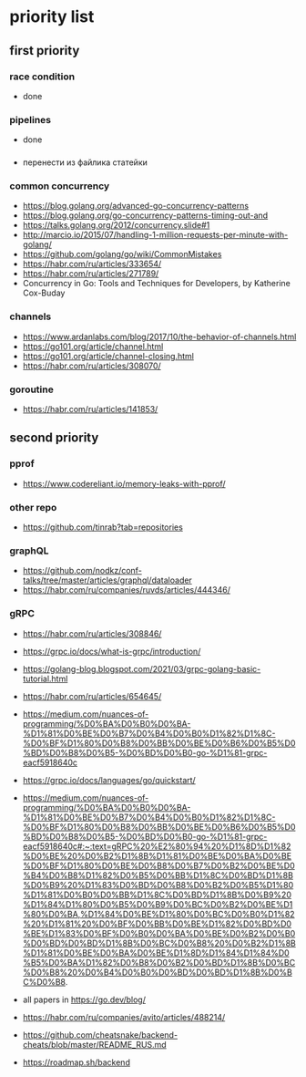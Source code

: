 # priority list

## first priority

### race condition
* done

### pipelines
* done

###
* перенести из файлика статейки

### common concurrency
* https://blog.golang.org/advanced-go-concurrency-patterns
* https://blog.golang.org/go-concurrency-patterns-timing-out-and
* https://talks.golang.org/2012/concurrency.slide#1
* http://marcio.io/2015/07/handling-1-million-requests-per-minute-with-golang/
* https://github.com/golang/go/wiki/CommonMistakes
* https://habr.com/ru/articles/333654/
* https://habr.com/ru/articles/271789/
* Concurrency in Go: Tools and Techniques for Developers, by Katherine Cox-Buday

### channels
* https://www.ardanlabs.com/blog/2017/10/the-behavior-of-channels.html
* https://go101.org/article/channel.html
* https://go101.org/article/channel-closing.html
* https://habr.com/ru/articles/308070/

### goroutine
* https://habr.com/ru/articles/141853/

## second priority

### pprof
* https://www.codereliant.io/memory-leaks-with-pprof/

### other repo
* https://github.com/tinrab?tab=repositories

### graphQL
* https://github.com/nodkz/conf-talks/tree/master/articles/graphql/dataloader
* https://habr.com/ru/companies/ruvds/articles/444346/

### gRPC
* https://habr.com/ru/articles/308846/
* https://grpc.io/docs/what-is-grpc/introduction/
* https://golang-blog.blogspot.com/2021/03/grpc-golang-basic-tutorial.html
* https://habr.com/ru/articles/654645/
* https://medium.com/nuances-of-programming/%D0%BA%D0%B0%D0%BA-%D1%81%D0%BE%D0%B7%D0%B4%D0%B0%D1%82%D1%8C-%D0%BF%D1%80%D0%B8%D0%BB%D0%BE%D0%B6%D0%B5%D0%BD%D0%B8%D0%B5-%D0%BD%D0%B0-go-%D1%81-grpc-eacf5918640c
* https://grpc.io/docs/languages/go/quickstart/
* https://medium.com/nuances-of-programming/%D0%BA%D0%B0%D0%BA-%D1%81%D0%BE%D0%B7%D0%B4%D0%B0%D1%82%D1%8C-%D0%BF%D1%80%D0%B8%D0%BB%D0%BE%D0%B6%D0%B5%D0%BD%D0%B8%D0%B5-%D0%BD%D0%B0-go-%D1%81-grpc-eacf5918640c#:~:text=gRPC%20%E2%80%94%20%D1%8D%D1%82%D0%BE%20%D0%B2%D1%8B%D1%81%D0%BE%D0%BA%D0%BE%D0%BF%D1%80%D0%BE%D0%B8%D0%B7%D0%B2%D0%BE%D0%B4%D0%B8%D1%82%D0%B5%D0%BB%D1%8C%D0%BD%D1%8B%D0%B9%20%D1%83%D0%BD%D0%B8%D0%B2%D0%B5%D1%80%D1%81%D0%B0%D0%BB%D1%8C%D0%BD%D1%8B%D0%B9%20%D1%84%D1%80%D0%B5%D0%B9%D0%BC%D0%B2%D0%BE%D1%80%D0%BA,%D1%84%D0%BE%D1%80%D0%BC%D0%B0%D1%82%20%D1%81%20%D0%BF%D0%BB%D0%BE%D1%82%D0%BD%D0%BE%D1%83%D0%BF%D0%B0%D0%BA%D0%BE%D0%B2%D0%B0%D0%BD%D0%BD%D1%8B%D0%BC%D0%B8%20%D0%B2%D1%8B%D1%81%D0%BE%D0%BA%D0%BE%D1%8D%D1%84%D1%84%D0%B5%D0%BA%D1%82%D0%B8%D0%B2%D0%BD%D1%8B%D0%BC%D0%B8%20%D0%B4%D0%B0%D0%BD%D0%BD%D1%8B%D0%BC%D0%B8.



* all papers in https://go.dev/blog/
* https://habr.com/ru/companies/avito/articles/488214/
* https://github.com/cheatsnake/backend-cheats/blob/master/README_RUS.md
* https://roadmap.sh/backend
